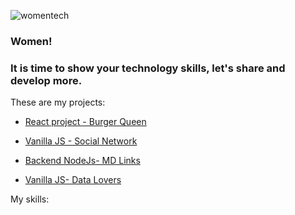 ![womentech](https://user-images.githubusercontent.com/55853256/102697218-2c90ff80-4202-11eb-8d3d-68326f5e6f56.jpg)

### Women!
### It is time to show your technology skills, let's share and develop more.

<!--
**VeroBc/VeroBc** is a ✨ _special_ ✨ repository because its `README.md` (this file) appears on your GitHub profile.

Here are some ideas to get you started:

- 🔭 I’m currently working on ...
- 🌱 I’m currently learning ...
- 👯 I’m looking to collaborate on ...
- 🤔 I’m looking for help with ...
- 💬 Ask me about ...
- 📫 How to reach me: ...
- 😄 Pronouns: ...
- ⚡ Fun fact: ...
-->

These are my projects:

- [React project - Burger Queen](https://github.com/VeroBc/LIM013-fe-burger-queen)

- [Vanilla JS - Social Network](https://github.com/VeroBc/LIM013-fe-social-network)

- [Backend NodeJs- MD Links](https://github.com/VeroBc/LIM013-fe-md-links)

- [Vanilla JS- Data Lovers](https://github.com/VeroBc/LIM013-data-lovers)

  
My skills:

